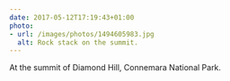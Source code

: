 ```yaml
---
date: 2017-05-12T17:19:43+01:00
photo:
- url: /images/photos/1494605983.jpg
  alt: Rock stack on the summit.
---
```

At the summit of Diamond Hill, Connemara National Park.

